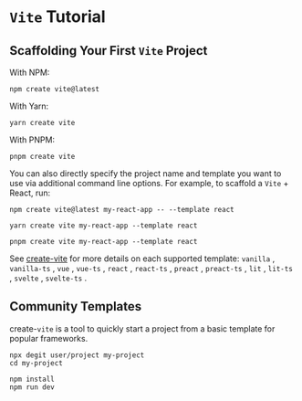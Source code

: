# `Vite` Tutorial

## Scaffolding Your First `Vite` Project

With NPM:

```
npm create vite@latest
```

With Yarn:

```
yarn create vite
```

With PNPM:

```
pnpm create vite
```

You can also directly specify the project name and template you want to use via additional command line options. For example, to scaffold a `Vite` +  React, run:

```
npm create vite@latest my-react-app -- --template react

yarn create vite my-react-app --template react

pnpm create vite my-react-app --template react
```

See [create-vite](https://github.com/vitejs/vite/tree/main/packages/create-vite) for more details on each supported template: `vanilla` , `vanilla-ts` , `vue` , `vue-ts` , `react` , `react-ts` , `preact` , `preact-ts` , `lit` , `lit-ts` , `svelte` , `svelte-ts` .

## Community Templates

create-`vite` is a tool to quickly start a project from a basic template for popular frameworks.

```
npx degit user/project my-project
cd my-project

npm install
npm run dev
```





 